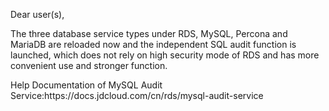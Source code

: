 <p>Dear user(s),</p>
<p>The three database service types under RDS, MySQL, Percona and MariaDB are reloaded now and the independent SQL audit function is launched, which does not rely on high security mode of RDS and has more convenient use and stronger function.<br/></p>
<p>Help Documentation of MySQL Audit Service:https://docs.jdcloud.com/cn/rds/mysql-audit-service<br/></p>
<p><br/></p>
